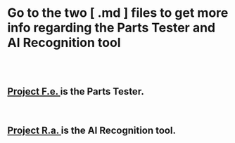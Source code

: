 # Go to the two **[ .md ]** files to get more info regarding the **Parts Tester** and **AI Recognition tool**

<br>
<br>

## **[ Project F.e. ](https://github.com/ezahid82/Engineering_F.e.R.a/blob/main/Project%20F.e.md)** is the **Parts Tester**.

<br>

## **[ Project R.a. ](https://github.com/ezahid82/Engineering_F.e.R.a/blob/main/Project%20R.a.md)** is the **AI Recognition tool**.
